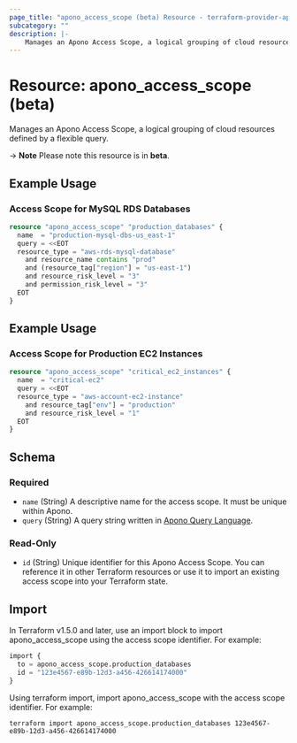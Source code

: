 ```yaml
---
page_title: "apono_access_scope (beta) Resource - terraform-provider-apono"
subcategory: ""
description: |-
    Manages an Apono Access Scope, a logical grouping of cloud resources defined by a flexible query.
---
```


# Resource: apono_access_scope (beta)

Manages an Apono Access Scope, a logical grouping of cloud resources defined by a flexible query.

-> **Note** Please note this resource is in **beta**.

## Example Usage

### Access Scope for MySQL RDS Databases

```terraform
resource "apono_access_scope" "production_databases" {
  name  = "production-mysql-dbs-us_east-1"
  query = <<EOT
  resource_type = "aws-rds-mysql-database" 
    and resource_name contains "prod" 
    and (resource_tag["region"] = "us-east-1") 
    and resource_risk_level = "3" 
    and permission_risk_level = "3"
  EOT
}
```

## Example Usage

### Access Scope for Production EC2 Instances

```terraform
resource "apono_access_scope" "critical_ec2_instances" {
  name  = "critical-ec2"
  query = <<EOT
  resource_type = "aws-account-ec2-instance"
    and resource_tag["env"] = "production" 
    and resource_risk_level = "1"
  EOT
}
```

<!-- schema generated by tfplugindocs -->
## Schema

### Required

- `name` (String) A descriptive name for the access scope. It must be unique within Apono.
- `query` (String) A query string written in [Apono Query Language](https://docs.apono.io/docs/inventory/apono-query-language).

### Read-Only

- `id` (String) Unique identifier for this Apono Access Scope. You can reference it in other Terraform resources or use it to import an existing access scope into your Terraform state.

## Import

In Terraform v1.5.0 and later, use an import block to import apono_access_scope using the access scope identifier. For example:

```terraform
import {
  to = apono_access_scope.production_databases
  id = "123e4567-e89b-12d3-a456-426614174000"
}
```

Using terraform import, import apono_access_scope with the access scope identifier. For example:

```shell
terraform import apono_access_scope.production_databases 123e4567-e89b-12d3-a456-426614174000
```
